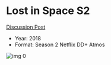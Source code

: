 # Lost in Space S2

[Discussion Post](https://www.avsforum.com/threads/bass-eq-for-filtered-movies.2995212/post-58998894)

* Year: 2018
* Format: Season 2 Netflix DD+ Atmos

![img 0](https://i.imgur.com/TKllgDR.jpg)

